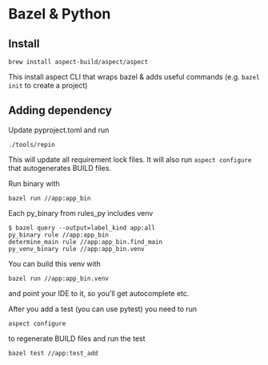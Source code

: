 # Bazel & Python

## Install
```shell
brew install aspect-build/aspect/aspect
```

This install aspect CLI that wraps bazel & adds useful commands (e.g. `bazel init` to create a project) 

## Adding dependency
Update pyproject.toml and run

```shell
./tools/repin
```

This will update all requirement lock files.
It will also run `aspect configure` that autogenerates BUILD files.

Run binary with 
```
bazel run //app:app_bin
```

Each py_binary from rules_py includes venv
```shell
$ bazel query --output=label_kind app:all
py_binary rule //app:app_bin
determine_main rule //app:app_bin.find_main
py_venv_binary rule //app:app_bin.venv
```

You can build this venv with
```shell
bazel run //app:app_bin.venv
```

and point your IDE to it, so you'll get autocomplete etc.

After you add a test (you can use pytest) you need to run
```shell
aspect configure
```

to regenerate BUILD files and run the test

```shell
bazel test //app:test_add
```